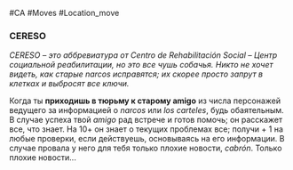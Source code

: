 #CA #Moves #Location_move

### CERESO
*CERESO – это аббревиатура от Centro de Rehabilitación Social – Центр социальной реабилитации, но это все чушь собачья. Никто не хочет видеть, как старые narcos исправятся; их скорее просто запрут в клетках и выбросят все ключи.*

Когда ты **приходишь в тюрьму к старому amigo** из числа персонажей ведущего за информацией о *narcos* или *los carteles*, будь обаятельным. В случае успеха твой *amigo* рад встрече и готов помочь; он расскажет все, что знает. На 10+ он знает о текущих проблемах все; получи + 1 на любые проверки, если действуешь, основываясь на его информации. В случае провала у него для тебя только плохие новости, *cabrón*. Только плохие новости...
